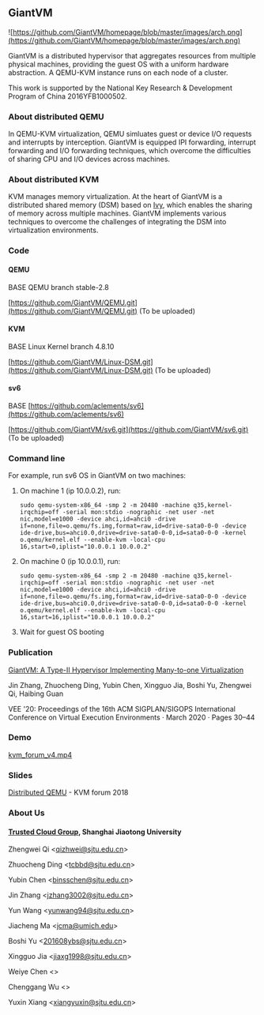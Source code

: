 
## GiantVM

![https://github.com/GiantVM/homepage/blob/master/images/arch.png](https://github.com/GiantVM/homepage/blob/master/images/arch.png)

GiantVM is a distributed hypervisor that aggregates resources from multiple physical machines, providing the guest OS with a uniform hardware abstraction. A QEMU-KVM instance runs on each node of a cluster.

This work is supported by the National Key Research & Development Program of China 2016YFB1000502.

### About distributed QEMU
In QEMU-KVM virtualization, QEMU simluates guest or device I/O requests and interrupts by interception. GiantVM is equipped IPI forwarding, interrupt forwarding and I/O forwarding techniques, which overcome the difficulties of sharing CPU and I/O devices across machines.

### About distributed KVM
KVM manages memory virtualization. At the heart of GiantVM is a distributed shared memory (DSM) based on [Ivy](https://dl.acm.org/citation.cfm?id=10610), which enables the sharing of memory across multiple machines. GiantVM implements various techniques to overcome the challenges of integrating the DSM into virtualization environments.

### Code

#### QEMU
BASE QEMU branch stable-2.8

[https://github.com/GiantVM/QEMU.git](https://github.com/GiantVM/QEMU.git) (To be uploaded)


#### KVM
BASE Linux Kernel branch 4.8.10

[https://github.com/GiantVM/Linux-DSM.git](https://github.com/GiantVM/Linux-DSM.git) (To be uploaded)

#### sv6
BASE [https://github.com/aclements/sv6](https://github.com/aclements/sv6)

[https://github.com/GiantVM/sv6.git](https://github.com/GiantVM/sv6.git) (To be uploaded)


### Command line

For example, run sv6 OS in GiantVM on two machines:

1. On machine 1 (ip 10.0.0.2), run:

    ```
    sudo qemu-system-x86_64 -smp 2 -m 20480 -machine q35,kernel-irqchip=off -serial mon:stdio -nographic -net user -net nic,model=e1000 -device ahci,id=ahci0 -drive if=none,file=o.qemu/fs.img,format=raw,id=drive-sata0-0-0 -device ide-drive,bus=ahci0.0,drive=drive-sata0-0-0,id=sata0-0-0 -kernel o.qemu/kernel.elf --enable-kvm -local-cpu 16,start=0,iplist="10.0.0.1 10.0.0.2"
    ```

2. On machine 0 (ip 10.0.0.1), run:

    ```
    sudo qemu-system-x86_64 -smp 2 -m 20480 -machine q35,kernel-irqchip=off -serial mon:stdio -nographic -net user -net nic,model=e1000 -device ahci,id=ahci0 -drive if=none,file=o.qemu/fs.img,format=raw,id=drive-sata0-0-0 -device ide-drive,bus=ahci0.0,drive=drive-sata0-0-0,id=sata0-0-0 -kernel o.qemu/kernel.elf --enable-kvm -local-cpu 16,start=16,iplist="10.0.0.1 10.0.0.2"
    ```

3. Wait for guest OS booting

### Publication

<a href ="https://doi.org/10.1145/3381052.3381324">GiantVM: A Type-II Hypervisor Implementing Many-to-one Virtualization</a>


Jin Zhang, Zhuocheng Ding, Yubin Chen, Xingguo Jia, Boshi Yu, Zhengwei Qi, Haibing Guan

VEE '20: Proceedings of the 16th ACM SIGPLAN/SIGOPS International Conference on Virtual Execution Environments
· March 2020 · Pages 30–44
                        

### Demo

[kvm_forum_v4.mp4](video/kvm_forum_v4.mp4)

### Slides
[Distributed QEMU](slides/giantvm-turing.pdf) - KVM forum 2018

### About Us
#### [Trusted Cloud Group](http://tcloud.sjtu.edu.cn/), Shanghai Jiaotong University
Zhengwei Qi \<[qizhwei@sjtu.edu.cn](mailto:qizhwei@sjtu.edu.cn)\>

Zhuocheng Ding \<[tcbbd@sjtu.edu.cn](mailto:tcbbd@sjtu.edu.cn)\>

Yubin Chen \<[binsschen@sjtu.edu.cn](mailto:binsschen@sjtu.edu.cn)\>

Jin Zhang \<[jzhang3002@sjtu.edu.cn](mailto:jzhang3002@sjtu.edu.cn)\>

Yun Wang \<[yunwang94@sjtu.edu.cn](mailto:yunwang94@sjtu.edu.cn)\>

Jiacheng Ma \<[jcma@umich.edu](mailto:jcma@umich.edu)\>

Boshi Yu \<[201608ybs@sjtu.edu.cn](mailto:201608ybs@sjtu.edu.cn)>

Xingguo Jia \<[jiaxg1998@sjtu.edu.cn](mailto:jiaxg1998@sjtu.edu.cn)>

Weiye Chen \<[](mailto:)>

Chenggang Wu \<[](mailto:)>

Yuxin Xiang \<[xiangyuxin@sjtu.edu.cn](mailto:xiangyuxin@sjtu.edu.cn)\>